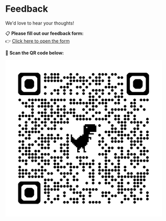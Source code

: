 # Feedback

We'd love to hear your thoughts!

📋 **Please fill out our feedback form:**  
👉 [Click here to open the form](https://forms.gle/5STqLupYrc34RAfB9)

📱 **Scan the QR code below:**

![Scan to give feedback](qrcode.png)
